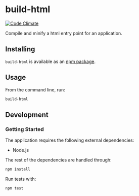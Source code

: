 # build-html
[![Code Climate](https://codeclimate.com/github/vinsonchuong/build-html/badges/gpa.svg)](https://codeclimate.com/github/vinsonchuong/build-html)

Compile and minify a html entry point for an application.

## Installing
`build-html` is available as an
[npm package](https://www.npmjs.com/package/build-html).

## Usage
From the command line, run:
```bash
build-html
```

## Development
### Getting Started
The application requires the following external dependencies:
* Node.js

The rest of the dependencies are handled through:
```bash
npm install
```

Run tests with:
```bash
npm test
```
